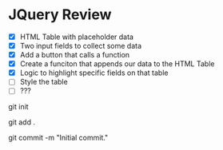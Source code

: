 # JQuery Review

- [X] HTML Table with placeholder data
- [X] Two input fields to collect some data
- [X] Add a button that calls a function
- [X] Create a funciton that appends our data to the HTML Table
- [X] Logic to highlight specific fields on that table
- [ ] Style the table
- [ ] ???

git init

git add .

git commit -m "Initial commit."

